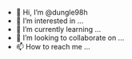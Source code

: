 - 👋 Hi, I’m @dungle98h
- 👀 I’m interested in ...
- 🌱 I’m currently learning ...
- 💞️ I’m looking to collaborate on ...
- 📫 How to reach me ...

<!---
dungle98h/dungle98h is a ✨ special ✨ repository because its `README.md` (this file) appears on your GitHub profile.
You can click the Preview link to take a look at your changes.
--->
